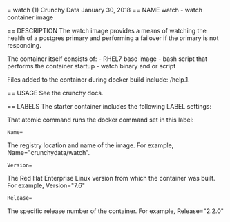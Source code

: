 = watch (1)
Crunchy Data
January 30, 2018
== NAME
watch - watch container image

== DESCRIPTION
The watch image provides a means of watching the health of a postgres
primary and performing a failover if the primary is not responding.

The container itself consists of:
    - RHEL7 base image
    - bash script that performs the container startup
    - watch binary  and or script

Files added to the container during docker build include: /help.1.

== USAGE
See the crunchy docs.


== LABELS
The starter container includes the following LABEL settings:

That atomic command runs the docker command set in this label:

`Name=`

The registry location and name of the image. For example, Name="crunchydata/watch".

`Version=`

The Red Hat Enterprise Linux version from which the container was built. For example, Version="7.6"

`Release=`

The specific release number of the container. For example, Release="2.2.0"
